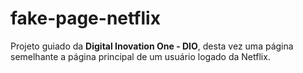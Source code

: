 # fake-page-netflix
Projeto guiado da **Digital Inovation One - DIO**, desta vez uma página semelhante a página principal de um usuário logado da Netflix.
